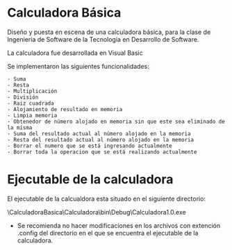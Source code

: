 # Calculadora Básica

Diseño y puesta en escena de una calculadora básica, para la clase de Ingenieria de Software de la Tecnologia en Desarrollo de Software.

La calculadora fue desarrollada en Visual Basic

Se implementaron las siguientes funcionalidades:

	- Suma
	- Resta
	- Multiplicación
	- División
	- Raiz cuadrada
	- Alojamiento de resultado en memoria
	- Limpia memoria
	- Obtenedor de número alojado en memoria sin que este sea eliminado de la misma
	- Suma del resultado actual al número alojado en la memoria
	- Resta del resultado actual al número alojado en la memoria
	- Borrar el numero que se está ingresando actualmente
	- Borrar toda la operacion que se está realizando actualmente
	
# Ejecutable de la calculadora

El ejecutable de la calcualdora esta situado en el siguiente directorio:

\CalculadoraBasica\Calculadora\bin\Debug\Calculadora1.0.exe

- Se recomienda no hacer modificaciones en los archivos con extención .config del directorio en el que se encuentra el ejecutable de la calculadora.